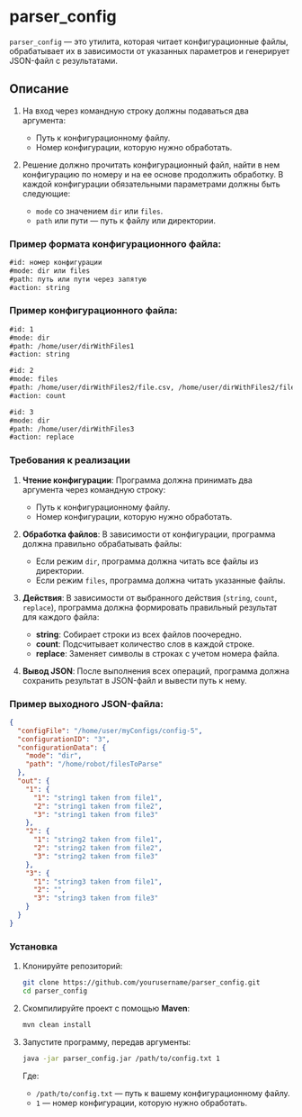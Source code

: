 # parser_config

`parser_config` — это утилита, которая читает конфигурационные файлы, обрабатывает их в зависимости от указанных параметров и генерирует JSON-файл с результатами.

## Описание

1. На вход через командную строку должны подаваться два аргумента:
   - Путь к конфигурационному файлу.
   - Номер конфигурации, которую нужно обработать.

2. Решение должно прочитать конфигурационный файл, найти в нем конфигурацию по номеру и на ее основе продолжить обработку. В каждой конфигурации обязательными параметрами должны быть следующие:

   - `mode` со значением `dir` или `files`.
   - `path` или пути — путь к файлу или директории.

### Пример формата конфигурационного файла:

```txt
#id: номер конфигурации
#mode: dir или files
#path: путь или пути через запятую
#action: string
```

### Пример конфигурационного файла:

```txt
#id: 1
#mode: dir
#path: /home/user/dirWithFiles1
#action: string

#id: 2
#mode: files
#path: /home/user/dirWithFiles2/file.csv, /home/user/dirWithFiles2/file2.csv
#action: count

#id: 3
#mode: dir
#path: /home/user/dirWithFiles3
#action: replace
```

### Требования к реализации

1. **Чтение конфигурации**: Программа должна принимать два аргумента через командную строку:
    - Путь к конфигурационному файлу.
    - Номер конфигурации, которую нужно обработать.

2. **Обработка файлов**: В зависимости от конфигурации, программа должна правильно обрабатывать файлы:
    - Если режим `dir`, программа должна читать все файлы из директории.
    - Если режим `files`, программа должна читать указанные файлы.

3. **Действия**: В зависимости от выбранного действия (`string`, `count`, `replace`), программа должна формировать правильный результат для каждого файла:
    - **string**: Собирает строки из всех файлов поочередно.
    - **count**: Подсчитывает количество слов в каждой строке.
    - **replace**: Заменяет символы в строках с учетом номера файла.

4. **Вывод JSON**: После выполнения всех операций, программа должна сохранить результат в JSON-файл и вывести путь к нему.

### Пример выходного JSON-файла:

```json
{
  "configFile": "/home/user/myConfigs/config-5",
  "configurationID": "3",
  "configurationData": {
    "mode": "dir",
    "path": "/home/robot/filesToParse"
  },
  "out": {
    "1": {
      "1": "string1 taken from file1",
      "2": "string1 taken from file2",
      "3": "string1 taken from file3"
    },
    "2": {
      "1": "string2 taken from file1",
      "2": "string2 taken from file2",
      "3": "string2 taken from file3"
    },
    "3": {
      "1": "string3 taken from file1",
      "2": "",
      "3": "string3 taken from file3"
    }
  }
}
```

### Установка

1. Клонируйте репозиторий:

   ```bash
   git clone https://github.com/yourusername/parser_config.git
   cd parser_config
   ```

2. Скомпилируйте проект с помощью **Maven**:

   ```bash
   mvn clean install
   ```

3. Запустите программу, передав аргументы:

   ```bash
   java -jar parser_config.jar /path/to/config.txt 1
   ```

   Где:
    - `/path/to/config.txt` — путь к вашему конфигурационному файлу.
    - `1` — номер конфигурации, которую нужно обработать.


